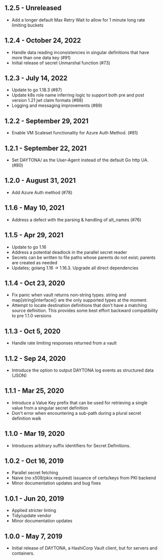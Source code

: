 ## 1.2.5 - Unreleased

- Add a longer default Max Retry Wait to allow for 1 minute long rate limiting buckets

## 1.2.4 - October 24, 2022

- Handle data reading inconsistencies in singular definitions that have more than one data key (#91)
- Initial release of secret Unmarshal function (#73)

## 1.2.3 - July 14, 2022

- Update to go 1.18.3 (#87)
- Update k8s role name inferring logic to support both pre and post version 1.21 jwt claim formats (#88)
- Logging and messaging improvements (#89)

## 1.2.2 - September 29, 2021

- Enable VM Scaleset functionality for Azure Auth Method. (#81)

## 1.2.1 - September 22, 2021

- Set DAYTONA/<version> as the User-Agent instead of the default Go http UA. (#80)

## 1.2.0 - August 31, 2021

- Add Azure Auth method (#78)

## 1.1.6 - May 10, 2021

- Address a defect with the parsing & handling of alt_names (#76)

## 1.1.5 - Apr 29, 2021

- Update to go 1.16
- Address a potential deadlock in the parallel secret reader
- Secrets can be written to file paths whose parents do not exist; parents are created as needed
- Updates; golang 1.16 -> 1.16.3. Upgrade all direct dependencies

## 1.1.4 - Oct 23, 2020

- Fix panic when vault returns non-string types. string and map[string]interface{} are the only supported types at the moment.
- Attempt to locate destination definitions that don't have a matching source definition. This provides some best effort backward compatibility to pre 1.1.0 versions

## 1.1.3 - Oct 5, 2020 

- Handle rate limiting responses returned from a vault

## 1.1.2 - Sep 24, 2020

- Introduce the option to output DAYTONA log events as structured data (JSON)

## 1.1.1 - Mar 25, 2020

- Introduce a Value Key prefix that can be used for retrieving a single value from a singular secret definition
- Don't error when encountering a sub-path during a plural secret definition walk

## 1.1.0 - Mar 19, 2020

- Introduces arbitrary suffix identifiers for Secret Definitions.

## 1.0.2 - Oct 16, 2019

- Parallel secret fetching
- Naive (no x509/pkix required) issuance of certs/keys from PKI backend
- Minor documentation updates and bug fixes

## 1.0.1 - Jun 20, 2019

- Applied stricter linting
- Tidy/update vendor
- Minor documentation updates

## 1.0.0 - May 7, 2019

- Initial release of DAYTONA, a HashiCorp Vault client, but for servers and containers.
